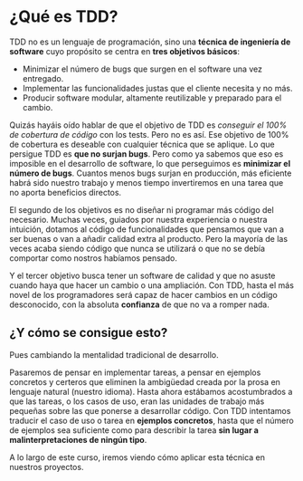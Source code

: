 # ¿Qué es TDD?

TDD no es un lenguaje de programación, sino una **técnica de ingeniería de software** 
cuyo propósito se centra en **tres objetivos básicos**:

- Minimizar el número de bugs que surgen en el software una vez entregado.
- Implementar las funcionalidades justas que el cliente necesita y no más. 
- Producir software modular, altamente reutilizable y preparado para el cambio. 

Quizás hayáis oído hablar de que el objetivo de TDD es *conseguir el 100% de 
cobertura de código* con los tests. Pero no es así. Ese objetivo de 100% de cobertura
es deseable con cualquier técnica que se aplique. Lo que persigue TDD es **que no
surjan bugs**. Pero como ya sabemos que eso es imposible en el desarrollo de 
software, lo que perseguimos es **minimizar el número de bugs**. Cuantos menos 
bugs surjan en producción, más eficiente habrá sido nuestro trabajo y menos tiempo
invertiremos en una tarea que no aporta beneficios directos. 

El segundo de los objetivos es no diseñar ni programar más código del necesario. 
Muchas veces, guiados por nuestra experiencia o nuestra intuición, dotamos al 
código de funcionalidades que pensamos que van a ser buenas o van a añadir calidad
extra al producto. Pero la mayoría de las veces acaba siendo código que nunca se
utilizará o que no se debía comportar como nostros habíamos pensado.

Y el tercer objetivo busca tener un software de calidad y que no asuste cuando 
haya que hacer un cambio o una ampliación. Con TDD, hasta el más novel de los programadores
será capaz de hacer cambios en un código desconocido, con la absoluta **confianza** 
de que no va a romper nada.

## ¿Y cómo se consigue esto?

Pues cambiando la mentalidad tradicional de desarrollo.

Pasaremos de pensar en implementar tareas, a pensar en ejemplos concretos y certeros 
que eliminen la ambigüedad creada por la prosa en lenguaje natural (nuestro idioma). 
Hasta ahora estábamos acostumbrados a que las tareas, o los casos de uso, 
eran las unidades de trabajo más pequeñas sobre las que ponerse a desarrollar código. 
Con TDD intentamos traducir el caso de uso o tarea en **ejemplos concretos**, 
hasta que el número de ejemplos sea suficiente como para describir la tarea 
**sin lugar a malinterpretaciones de ningún tipo**.

A lo largo de este curso, iremos viendo cómo aplicar esta técnica en nuestros 
proyectos.
